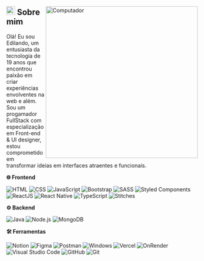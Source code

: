 <div>
  <img
    src="https://raw.githubusercontent.com/MicaelliMedeiros/micaellimedeiros/master/image/computer-illustration.png" 
    width="400px"
    align="right"
    alt="Computador"
  >
  <div>
    <h2>
      <span><img src="https://imgur.com/YBRZguG.gif" width="23px" height="23px"></span>
      Sobre mim
    </h2>
    <p align="left">
      Olá! Eu sou Edilando, um entusiasta da tecnologia de 19 anos que encontrou paixão em criar experiências envolventes na web e além. Sou um progamador FullStack com especialização em Front-end & UI designer, estou comprometido em transformar ideias em interfaces atraentes e funcionais.
    </p>
    <div>
    <p align="left">
      <strong>🌐 Frontend</strong>
    </p>
    <p align="left">
      <img src="https://img.shields.io/badge/-HTML-05122A?style=for-the-badge&logo=html5" alt="HTML">
      <img src="https://img.shields.io/badge/-CSS-05122A?style=for-the-badge&logo=CSS3&logoColor=1572B6" alt="CSS">
      <img src="https://img.shields.io/badge/-JavaScript-05122A?style=for-the-badge&logo=javascript" alt="JavaScript">
      <img src="https://img.shields.io/badge/-bootstrap-05122A?style=for-the-badge&logo=bootstrap" alt="Bootstrap">
      <img src="https://img.shields.io/badge/-sass-05122A?style=for-the-badge&logo=sass&logoColor=CC6699" alt="SASS">
      <img src="https://img.shields.io/badge/-styledcomponents-05122A?style=for-the-badge&logo=styledcomponents&logoColor=CC6699" alt="Styled Components">
      <img src="https://img.shields.io/badge/-reactjs-05122A?style=for-the-badge&logo=react&logoColor=2F6DB9" alt="ReactJS">
      <img src="https://img.shields.io/badge/-reactnative-05122A?style=for-the-badge&logo=react&logoColor=ffffff" alt="React Native">
      <img src="https://img.shields.io/badge/-typescript-05122A?style=for-the-badge&logo=typescript&logoColor=2F6DB9" alt="TypeScript">
      <img src="https://img.shields.io/badge/-stitches-05122A?style=for-the-badge&logo=stitches&logoColor=2F6DB9" alt="Stitches">
    </p>
  </div>
</div>
</div>

<div>
  <p align="left">
    <strong>⚙️ Backend</strong>
  </p>
  <p align="left">
    <img src="https://img.shields.io/badge/-Java-05122A?style=for-the-badge&logo=java&logoColor=white" alt="Java">
    <img src="https://img.shields.io/badge/-nodejs-05122A?style=for-the-badge&logo=nodedotjs" alt="Node.js">
    <img src="https://img.shields.io/badge/-mongodb-05122A?style=for-the-badge&logo=mongodb" alt="MongoDB">
  </p>
  
  <p align="left">
    <strong>🛠️ Ferramentas</strong>
  </p>
  <p align="left">
    <img src="https://img.shields.io/badge/-Notion-05122A?style=for-the-badge&logo=notion" alt="Notion">
    <img src="https://img.shields.io/badge/-Figma-05122A?style=for-the-badge&logo=figma" alt="Figma">
    <img src="https://img.shields.io/badge/-Postman-05122A?style=for-the-badge&logo=postman" alt="Postman">
    <img src="https://img.shields.io/badge/-Windows-05122A?style=for-the-badge&logo=windows" alt="Windows">
    <img src="https://img.shields.io/badge/-Vercel-05122A?style=for-the-badge&logo=vercel" alt="Vercel">
    <img src="https://img.shields.io/badge/-OnRender-05122A?style=for-the-badge&logo=onrender" alt="OnRender">
    <img src="https://img.shields.io/badge/-VSCode-05122A?style=for-the-badge&logo=visualstudiocode" alt="Visual Studio Code">
    <img src="https://img.shields.io/badge/-GitHub-05122A?style=for-the-badge&logo=github" alt="GitHub">
    <img src="https://img.shields.io/badge/-Git-05122A?style=for-the-badge&logo=git" alt="Git">
  </p>
</div>
